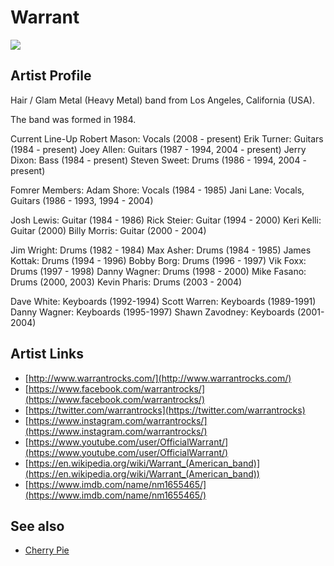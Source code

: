 # Warrant

![](../../asssets/artists/Warrant.png)

## Artist Profile

Hair / Glam Metal (Heavy Metal) band from Los Angeles, California (USA). 

The band was formed in 1984.

Current Line-Up
Robert Mason: Vocals (2008 - present)
Erik Turner: Guitars (1984 - present)
Joey Allen: Guitars (1987 - 1994, 2004 - present)
Jerry Dixon: Bass (1984 - present)
Steven Sweet: Drums (1986 - 1994, 2004 - present)

Fomrer Members:
Adam Shore: Vocals (1984 - 1985)
Jani Lane: Vocals, Guitars (1986 - 1993, 1994 - 2004)

Josh Lewis: Guitar (1984 - 1986)
Rick Steier: Guitar (1994 - 2000)
Keri Kelli: Guitar (2000)
Billy Morris: Guitar (2000 - 2004)

Jim Wright: Drums (1982 - 1984)
Max Asher: Drums (1984 - 1985)
James Kottak: Drums (1994 - 1996)
Bobby Borg: Drums (1996 - 1997)
Vik Foxx: Drums (1997 - 1998)
Danny Wagner: Drums (1998 - 2000)
Mike Fasano: Drums (2000, 2003)
Kevin Pharis: Drums (2003 - 2004)

Dave White: Keyboards (1992-1994)
Scott Warren: Keyboards (1989-1991)
Danny Wagner: Keyboards (1995-1997)
Shawn Zavodney: Keyboards (2001-2004)

## Artist Links

- [http://www.warrantrocks.com/](http://www.warrantrocks.com/)
- [https://www.facebook.com/warrantrocks/](https://www.facebook.com/warrantrocks/)
- [https://twitter.com/warrantrocks](https://twitter.com/warrantrocks)
- [https://www.instagram.com/warrantrocks/](https://www.instagram.com/warrantrocks/)
- [https://www.youtube.com/user/OfficialWarrant/](https://www.youtube.com/user/OfficialWarrant/)
- [https://en.wikipedia.org/wiki/Warrant_(American_band)](https://en.wikipedia.org/wiki/Warrant_(American_band))
- [https://www.imdb.com/name/nm1655465/](https://www.imdb.com/name/nm1655465/)


## See also

- [Cherry Pie](Warrant-Cherry_Pie.md)
